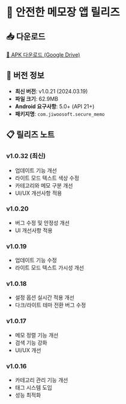 # 📱 안전한 메모장 앱 릴리즈

## 📥 다운로드
[📱 APK 다운로드 (Google Drive)](https://drive.google.com/file/d/1Oybxwu2njbXe1-s8k4kOu6XJMSf2dH4w/view?usp=drivesdk)

## 🔄 버전 정보
- **최신 버전**: v1.0.21 (2024.03.19)
- **파일 크기**: 62.9MB
- **Android 요구사항**: 5.0+ (API 21+)
- **패키지명**: `com.jiwoosoft.secure_memo`

## 📋 릴리즈 노트
### v1.0.32 (최신)
- 업데이트 기능 개선
- 라이트 모드 텍스트 색상 수정
- 카테고리와 메모 구분 개선
- UI/UX 개선사항 적용

### v1.0.20
- 버그 수정 및 안정성 개선
- UI 개선사항 적용

### v1.0.19
- 업데이트 기능 수정
- 라이트 모드 텍스트 가시성 개선

### v1.0.18
- 설정 옵션 실시간 적용 개선
- 다크/라이트 테마 전환 버그 수정

### v1.0.17
- 메모 정렬 기능 개선
- 검색 기능 강화
- UI/UX 개선

### v1.0.16
- 카테고리 관리 기능 개선
- 태그 시스템 도입
- 성능 최적화 